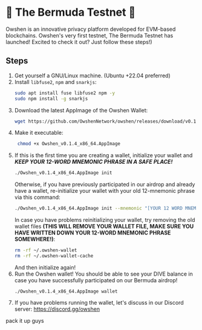 # 🔺 The Bermuda Testnet 🔺

Owshen is an innovative privacy platform developed for EVM-based blockchains. Owshen's very first testnet, The Bermuda Testnet has launched! Excited to check it out? Just follow these steps!)

## Steps

1. Get yourself a GNU/Linux machine. (Ubuntu +22.04 preferred)
2. Install `libfuse2`, `npm` and `snarkjs`:
    ```bash
    sudo apt install fuse libfuse2 npm -y
    sudo npm install -g snarkjs
    ```
3. Download the latest AppImage of the Owshen Wallet:
    ```bash
    wget https://github.com/OwshenNetwork/owshen/releases/download/v0.1.4/Owshen_v0.1.4_x86_64.AppImage
    ```
4. Make it executable:
   ```bash
    chmod +x Owshen_v0.1.4_x86_64.AppImage
   ```
5. If this is the first time you are creating a wallet, initialize your wallet and ***KEEP YOUR 12-WORD MNEMONIC PHRASE IN A SAFE PLACE!***
    ```bash
    ./Owshen_v0.1.4_x86_64.AppImage init
    ```
    Otherwise, if you have previously participated in our airdrop and already have a wallet, re-initialize your wallet with your old 12-mnemonic phrase via this command:
    ```bash
    ./Owshen_v0.1.4_x86_64.AppImage init --mnemonic "[YOUR 12 WORD MNEMONIC-PHRASE]"
    ```
    In case you have problems reinitializing your wallet, try removing the old wallet files **(THIS WILL REMOVE YOUR WALLET FILE, MAKE SURE YOU HAVE WRITTEN DOWN YOUR 12-WORD MNEMONIC PHRASE SOMEWHERE!)**:
    ```bash
    rm -rf ~/.owshen-wallet
    rm -rf ~/.owshen-wallet-cache
    ```
    And then initialize again!
6. Run the Owshen wallet! You should be able to see your DIVE balance in case you have successfully participated on our Bermuda airdrop!
    ```
    ./Owshen_v0.1.4_x86_64.AppImage wallet
    ```
7. If you have problems running the wallet, let's discuss in our Discord server: https://discord.gg/owshen

 
pack it up guys
